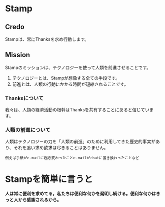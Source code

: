 # Stamp

## Credo
Stampは、常にThanksを求め行動します。

## Mission
Stampのミッションは、テクノロジーを使って人類を前進させることです。
1. テクノロジーとは、Stampが想像する全ての手段です。
1. 前進とは、人類の行動にかかる時間が短縮されることです。

### Thanksについて
我々は、人類の経済活動の根幹はThanksを共有することにあると信じています。

### 人類の前進について
人類はテクノロジーの力を「人類の前進」のために利用してきた歴史的事実があり、それを追い求め欲求は尽きることはありません。

`例えば手紙がe-mailに起き変わったことe-mailがchatに置き換わったことなど`

# Stampを簡単に言うと
__人は常に便利を求めてる。私たちは便利な何かを発明し続ける。便利な何かはきっと人から感謝されるから。__
